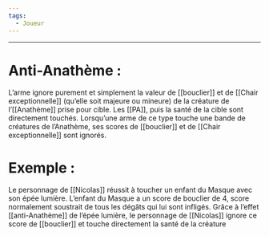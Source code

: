 ```yaml
---
tags:
  - Joueur
---
```

___
# Anti-Anathème : 

L’arme ignore purement et simplement la valeur de [[bouclier]] et de [[Chair exceptionnelle]] (qu’elle soit majeure ou mineure) de la créature de l’[[Anathème]] prise pour cible. Les [[PA]], puis la santé de la cible sont directement touchés. Lorsqu’une arme de ce type touche une bande de créatures de l’Anathème, ses scores de [[bouclier]] et de [[Chair exceptionnelle]] sont ignorés. 

# Exemple : 

Le personnage de [[Nicolas]] réussit à toucher un enfant du Masque avec son épée lumière. L’enfant du Masque a un score de bouclier de 4, score normalement soustrait de tous les dégâts qui lui sont infligés. Grâce à l’effet [[anti-Anathème]] de l’épée lumière, le personnage de [[Nicolas]] ignore ce score de [[bouclier]] et touche directement la santé de la créature